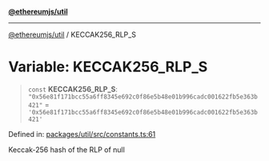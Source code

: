 [**@ethereumjs/util**](../README.md)

***

[@ethereumjs/util](../README.md) / KECCAK256\_RLP\_S

# Variable: KECCAK256\_RLP\_S

> `const` **KECCAK256\_RLP\_S**: `"0x56e81f171bcc55a6ff8345e692c0f86e5b48e01b996cadc001622fb5e363b421"` = `'0x56e81f171bcc55a6ff8345e692c0f86e5b48e01b996cadc001622fb5e363b421'`

Defined in: [packages/util/src/constants.ts:61](https://github.com/ethereumjs/ethereumjs-monorepo/blob/master/packages/util/src/constants.ts#L61)

Keccak-256 hash of the RLP of null
